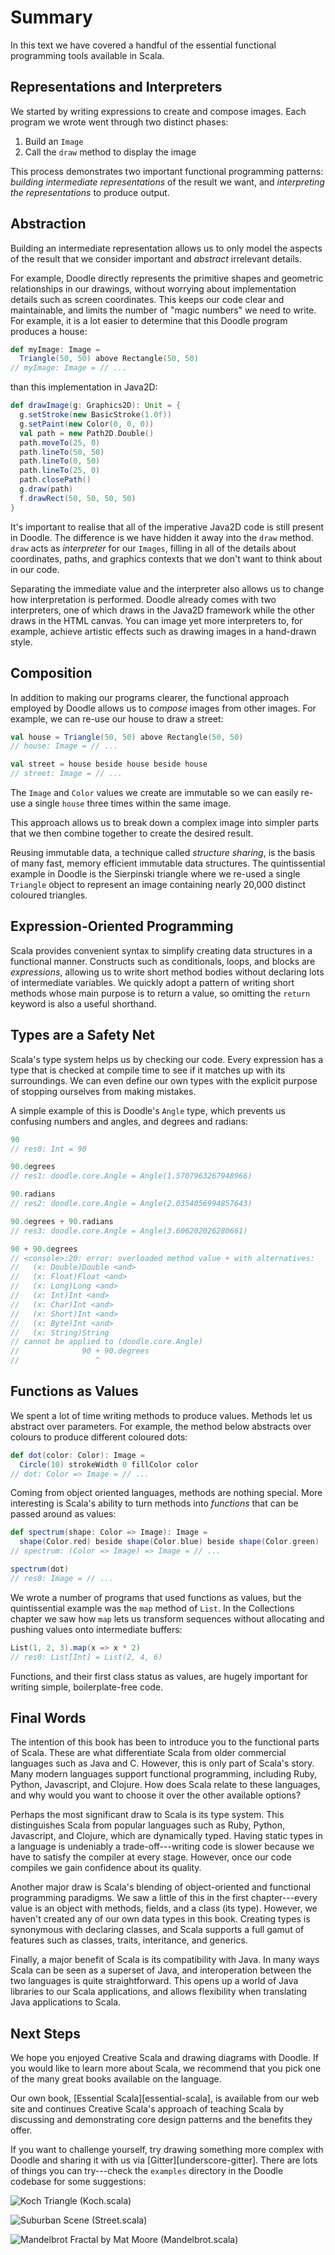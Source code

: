 # Summary

In this text we have covered a handful of the essential
functional programming tools available in Scala.

## Representations and Interpreters

We started by writing expressions to create and compose images.
Each program we wrote went through two distinct phases:

 1. Build an `Image`
 2. Call the `draw` method to display the image

This process demonstrates two important functional programming patterns:
*building intermediate representations* of the result we want,
and *interpreting the representations* to produce output.

## Abstraction

Building an intermediate representation allows
us to only model the aspects of the result that we consider important
and *abstract* irrelevant details.

For example, Doodle directly represents the primitive shapes
and geometric relationships in our drawings,
without worrying about implementation details such as screen coordinates.
This keeps our code clear and maintainable,
and limits the number of "magic numbers" we need to write.
For example, it is a lot easier to determine
that this Doodle program produces a house:

```scala
def myImage: Image =
  Triangle(50, 50) above Rectangle(50, 50)
// myImage: Image = // ...
````

than this implementation in Java2D:

```scala
def drawImage(g: Graphics2D): Unit = {
  g.setStroke(new BasicStroke(1.0f))
  g.setPaint(new Color(0, 0, 0))
  val path = new Path2D.Double()
  path.moveTo(25, 0)
  path.lineTo(50, 50)
  path.lineTo(0, 50)
  path.lineTo(25, 0)
  path.closePath()
  g.draw(path)
  f.drawRect(50, 50, 50, 50)
}
````

It's important to realise that all of the imperative Java2D
code is still present in Doodle.
The difference is we have hidden it away into the `draw` method.
`draw` acts as *interpreter* for our `Images`,
filling in all of the details about coordinates, paths,
and graphics contexts that we don't want to think about in our code.

Separating the immediate value and the interpreter
also allows us to change how interpretation is performed.
Doodle already comes with two interpreters,
one of which draws in the Java2D framework
while the other draws in the HTML canvas.
You can image yet more interpreters to, for example,
achieve artistic effects such as drawing images in a hand-drawn style.

## Composition

In addition to making our programs clearer,
the functional approach employed by Doodle
allows us to *compose* images from other images.
For example, we can re-use our house to draw a street:

```scala
val house = Triangle(50, 50) above Rectangle(50, 50)
// house: Image = // ...

val street = house beside house beside house
// street: Image = // ...
````

The `Image` and `Color` values we create are immutable
so we can easily re-use a single `house` three times within the same image.

This approach allows us to break down a complex image into simpler parts
that we then combine together to create the desired result.

Reusing immutable data, a technique called *structure sharing*,
is the basis of many fast, memory efficient immutable data structures.
The quintissential example in Doodle is the Sierpinski triangle
where we re-used a single `Triangle` object to represent an image
containing nearly 20,000 distinct coloured triangles.

## Expression-Oriented Programming

Scala provides convenient syntax to simplify
creating data structures in a functional manner.
Constructs such as conditionals, loops, and blocks are *expressions*,
allowing us to write short method bodies without
declaring lots of intermediate variables.
We quickly adopt a pattern of writing short methods
whose main purpose is to return a value,
so omitting the `return` keyword is also a useful shorthand.

## Types are a Safety Net

Scala's type system helps us by checking our code.
Every expression has a type that is checked at compile time
to see if it matches up with its surroundings.
We can even define our own types with the explicit purpose
of stopping ourselves from making mistakes.

A simple example of this is Doodle's `Angle` type,
which prevents us confusing numbers and angles,
and degrees and radians:

```scala
90
// res0: Int = 90

90.degrees
// res1: doodle.core.Angle = Angle(1.5707963267948966)

90.radians
// res2: doodle.core.Angle = Angle(2.0354056994857643)

90.degrees + 90.radians
// res3: doodle.core.Angle = Angle(3.606202026280661)

90 + 90.degrees
// <console>:20: error: overloaded method value + with alternatives:
//   (x: Double)Double <and>
//   (x: Float)Float <and>
//   (x: Long)Long <and>
//   (x: Int)Int <and>
//   (x: Char)Int <and>
//   (x: Short)Int <and>
//   (x: Byte)Int <and>
//   (x: String)String
// cannot be applied to (doodle.core.Angle)
//              90 + 90.degrees
//                 ^
````

## Functions as Values

We spent a lot of time writing methods to produce values.
Methods let us abstract over parameters.
For example, the method below abstracts over colours
to produce different coloured dots:

```scala
def dot(color: Color): Image =
  Circle(10) strokeWidth 0 fillColor color
// dot: Color => Image = // ...
````

Coming from object oriented languages,
methods are nothing special.
More interesting is Scala's ability to turn methods into *functions*
that can be passed around as values:

```scala
def spectrum(shape: Color => Image): Image =
  shape(Color.red) beside shape(Color.blue) beside shape(Color.green)
// spectrum: (Color => Image) => Image = // ...

spectrum(dot)
// res0: Image = // ...
````

We wrote a number of programs that used functions as values,
but the quintissential example was the `map` method of `List`.
In the Collections chapter we saw
how `map` lets us transform sequences without allocating
and pushing values onto intermediate buffers:

```scala
List(1, 2, 3).map(x => x * 2)
// res0: List[Int] = List(2, 4, 6)
````

Functions, and their first class status as values,
are hugely important for writing simple, boilerplate-free code.

## Final Words

The intention of this book has been to introduce you
to the functional parts of Scala.
These are what differentiate Scala from
older commercial languages such as Java and C.
However, this is only part of Scala's story.
Many modern languages support functional programming,
including Ruby, Python, Javascript, and Clojure.
How does Scala relate to these languages,
and why would you want to choose it over
the other available options?

Perhaps the most significant draw to Scala is its type system.
This distinguishes Scala from popular languages
such as Ruby, Python, Javascript, and Clojure, which are dynamically typed.
Having static types in a language is undeniably a trade-off---writing
code is slower because we have to satisfy the compiler at every stage.
However, once our code compiles we gain
confidence about its quality.

Another major draw is Scala's blending of
object-oriented and functional programming paradigms.
We saw a little of this in the first chapter---every value is an object
with methods, fields, and a class (its type).
However, we haven't created any of our own data types in this book.
Creating types is synonymous with declaring classes,
and Scala supports a full gamut of features
such as classes, traits, interitance, and generics.

Finally, a major benefit of Scala is its compatibility with Java.
In many ways Scala can be seen as a superset of Java,
and interoperation between the two languages is quite straightforward.
This opens up a world of Java libraries to our Scala applications,
and allows flexibility when translating Java applications to Scala.

## Next Steps

We hope you enjoyed Creative Scala and drawing diagrams with Doodle.
If you would like to learn more about Scala,
we recommend that you pick one of the many great books available on the language.

Our own book, [Essential Scala][essential-scala], is available from our web site
and continues Creative Scala's approach of teaching Scala by
discussing and demonstrating core design patterns and the benefits they offer.

If you want to challenge yourself,
try drawing something more complex with Doodle and
sharing it with us via [Gitter][underscore-gitter].
There are lots of things you can try---check the `examples` directory
in the Doodle codebase for some suggestions:

![Koch Triangle (Koch.scala)](src/pages/summary/koch.png)

![Suburban Scene (Street.scala)](src/pages/summary/street.png)

![Mandelbrot Fractal by Mat Moore (Mandelbrot.scala)](src/pages/summary/mandelbrot.png)

